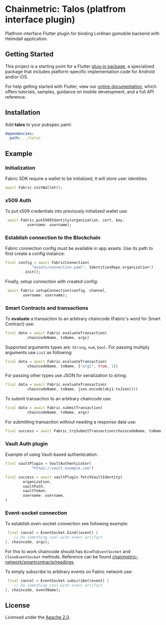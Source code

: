 # Chainmetric: Talos (platfrom interface plugin)

Platfrom interface Flutter plugin for binding Lorkhan gomobile backend with Heimdall application.

## Getting Started

This project is a starting point for a Flutter
[plug-in package](https://flutter.dev/developing-packages/),
a specialized package that includes platform-specific implementation code for
Android and/or iOS.

For help getting started with Flutter, view our
[online documentation](https://flutter.dev/docs), which offers tutorials,
samples, guidance on mobile development, and a full API reference.

## Installation

Add **talos** to your pubspec.yaml:

```yaml
dependencies:
  path: ../talos
```

## Example

### Initialization

Fabric SDK require a wallet to be initialized, it will store user identities.

```dart
await Fabric.initWallet();
```

### x509 Auth

To put x509 credentials into previously initialized wallet use:

```dart
 await Fabric.putX509Identity(organization, cert, key,
          username: username);
```


### Establish connection to the Blockchain

Fabric connection config must be available in app assets. Use its path to first create a config instance:

```dart
final config = await FabricConnection(
            "assets/connection.yaml", IdentitiesRepo.organization!)
        .init();
```


Finally, setup connection with created config:

```dart
 await Fabric.setupConnection(config, channel,
        username: username);
```

### Smart Contracts and transactions

To **evaluate** a transaction to an arbitrary chaincode (Fabric's word for Smart Contract) use:

```dart
final data = await Fabric.evaluateTransaction(
          chaincodeName, txName, args)
```

Supported arguments types are: `String`, `num`, `bool`. For passing multiply arguments use `List` as following:

```dart
final data = await Fabric.evaluateTransaction(
          chaincodeName, txName, ["arg1", true, 1])
```

For passing other types use JSON for serialization to string:

```dart
final data = await Fabric.evaluateTransaction(
          chaincodeName, txName, json.encode(obj1.toJson()))
```

To submit transaction to an arbitrary chaincode use:

```dart
final data = await Fabric.submitTransaction(
          chaincodeName, txName, args)
```

For submitting transaction without needing a response data use:

```dart
final success = await Fabric.trySubmitTransaction(chaincodeName, txName, args)
```

### Vault Auth plugin

Example of using Vault-based authentication:

```dart
final vaultPlugin = VaultAuthenticator(
            "https://vault.example.com")

final success = await vaultPlugin.fetchVaultIdentity(
        organization,
        vaultPath,
        vaultToken,
        username: username,
)
```

### Event-socket connection

To establish even-socket connection see following example:

```dart
 final cancel = EventSocket.bind((event) {
	// Do something cool with event artifact
}, chaincode, args);
```

For this to work chaincode should has `BindToEventSocket` and `CloseEventSocket` methods. Reference can be found [chainmetric-network/smartcontracts/readings](https://github.com/timoth-y/chainmetric-network/blob/main/smartcontracts/readings/event_socket.go).

To simply subscribe to arbitrary events on Fabric network use:

```dart
 final cancel = EventSocket.subscribe((event) {
	// Do something cool with event artifact
}, chaincode, eventName);
```

## License

Licensed under the [Apache 2.0](https://github.com/timoth-y/chainmetric-network/blob/main/LICENSE).